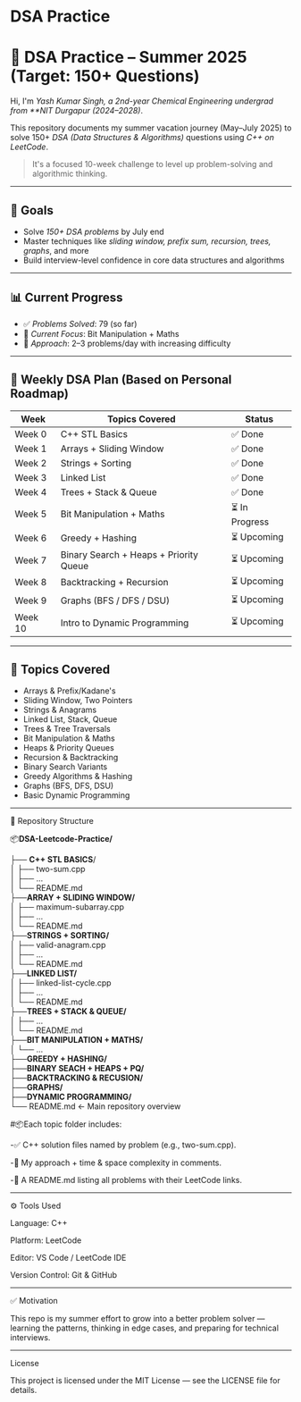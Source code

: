 # DSA Practice

# 🚀 DSA Practice – Summer 2025 (Target: 150+ Questions)

Hi, I'm *Yash Kumar Singh, a 2nd-year Chemical Engineering undergrad from **NIT Durgapur (2024–2028)*.

This repository documents my summer vacation journey (May–July 2025) to solve 150+ *DSA (Data Structures & Algorithms)* questions using *C++ on LeetCode*.

> It's a focused 10-week challenge to level up problem-solving and algorithmic thinking.

---

## 🎯 Goals

- Solve *150+ DSA problems* by July end  
- Master techniques like *sliding window, prefix sum, recursion, trees, graphs*, and more  
- Build interview-level confidence in core data structures and algorithms

---

## 📊 Current Progress

- ✅ *Problems Solved*: 79 (so far)  
- 🧠 *Current Focus*: Bit Manipulation + Maths  
- 🔄 *Approach*: 2–3 problems/day with increasing difficulty

---

## 🧭 Weekly DSA Plan (Based on Personal Roadmap)

| Week     | Topics Covered                           | Status         |
|----------|-------------------------------------------|----------------|
| Week 0   | C++ STL Basics                            | ✅ Done         |
| Week 1   | Arrays + Sliding Window                   | ✅ Done         |
| Week 2   | Strings + Sorting                         | ✅ Done         |
| Week 3   | Linked List                               | ✅ Done         |
| Week 4   | Trees + Stack & Queue                     | ✅ Done         |
| Week 5   | Bit Manipulation + Maths                  | ⏳ In Progress  |
| Week 6   | Greedy + Hashing                          | ⏳ Upcoming     |
| Week 7   | Binary Search + Heaps + Priority Queue    | ⏳ Upcoming     |
| Week 8   | Backtracking + Recursion                  | ⏳ Upcoming     |
| Week 9   | Graphs (BFS / DFS / DSU)                  | ⏳ Upcoming     |
| Week 10  | Intro to Dynamic Programming              | ⏳ Upcoming     |

---

## 🧠 Topics Covered

- Arrays & Prefix/Kadane's
- Sliding Window, Two Pointers
- Strings & Anagrams
- Linked List, Stack, Queue
- Trees & Tree Traversals
- Bit Manipulation & Maths
- Heaps & Priority Queues
- Recursion & Backtracking
- Binary Search Variants
- Greedy Algorithms & Hashing
- Graphs (BFS, DFS, DSU)
- Basic Dynamic Programming

---

📁 Repository Structure

📦**DSA-Leetcode-Practice/**

├── **C++ STL BASICS**/             
│   ├── two-sum.cpp                 
│   ├── ...                         
│   └── README.md                   
├──**ARRAY + SLIDING WINDOW/**      
│   ├── maximum-subarray.cpp        
│   ├── ...                         
│   └── README.md                   
├──**STRINGS + SORTING/**           
│   ├── valid-anagram.cpp           
│   ├── ...                         
│   └── README.md                   
├──**LINKED LIST/**                 
│   ├── linked-list-cycle.cpp       
│   ├── ...                         
│   └── README.md                   
├──**TREES + STACK & QUEUE/**       
│   ├── ...                         
│   └── README.md                   
├──**BIT MANIPULATION + MATHS/**    
│   └── ...                         
├──**GREEDY + HASHING/**            
├──**BINARY SEACH + HEAPS + PQ/**   
├──**BACKTRACKING & RECUSION/**     
├──**GRAPHS/**                      
├──**DYNAMIC PROGRAMMING/**         
└── README.md         ← Main repository overview 


#📦Each topic folder includes:

-✅ C++ solution files named by problem (e.g., two-sum.cpp).

-🧠 My approach + time & space complexity in comments.

-📌 A README.md listing all problems with their LeetCode links.


---


⚙ Tools Used

Language: C++

Platform: LeetCode

Editor: VS Code / LeetCode IDE

Version Control: Git & GitHub



---

✅ Motivation

This repo is my summer effort to grow into a better problem solver — learning the patterns, thinking in edge cases, and preparing for technical interviews.


---

License

This project is licensed under the MIT License — see the LICENSE file for details.
